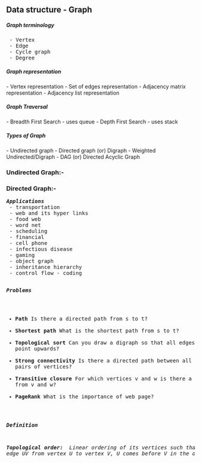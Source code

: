 Data structure - Graph
-----------------------
<h5>Graph terminology</h5>
<pre>
 - Vertex
 - Edge
 - Cycle graph
 - Degree
</pre>

<h5>Graph representation</h5>
 - Vertex representation
 - Set of edges representation
 - Adjacency matrix representation
 - Adjacency list representation

<h5>Graph Traversal</h5>
 - Breadth First Search - uses queue
 - Depth First Search - uses stack

<h5>Types of Graph</h5>
 - Undirected graph
 - Directed graph (or) Digraph
 - Weighted Undirected/Digraph
 - DAG (or) Directed Acyclic Graph

<h3>Undirected Graph:-</h3>

<h3>Directed Graph:-</h3>
<pre>
<i><b>Applications</b></i>
 - transportation
 - web and its hyper links
 - food web
 - word net
 - scheduling
 - financial
 - cell phone
 - infectious disease
 - gaming
 - object graph
 - inheritance hierarchy
 - control flow - coding

<i><b>Problems</b></i>
 - <b>Path</b> Is there a directed path from s to t?
 - <b>Shortest path</b> What is the shortest path from s to t?
 - <b>Topological sort</b> Can you draw a digraph so that all edges point upwards?
 - <b>Strong connectivity</b> Is there a directed path between all pairs of vertices?
 - <b>Transitive closure</b> For which vertices v and w is there a path from v and w?
 - <b>PageRank</b> What is the importance of web page?
 
<i><b>Definition</b><i>
<p><b>Topological order: </b> Linear ordering of its vertices such that for every directed
edge UV from vertex U to vertex V, U comes before V in the ordering</p>
</pre> 